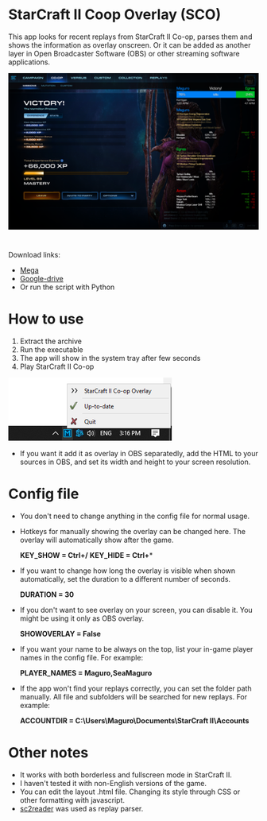 # StarCraft II Coop Overlay (SCO)

This app looks for recent replays from StarCraft II Co-op, parses them and shows the information as overlay onscreen. Or it can be added as another layer in Open Broadcaster Software (OBS) or other streaming software applications.

![Screenshot](/Screenshots/scr1.png)

# 
Download links: 
* [Mega](https://mega.nz/file/QpFjDSRJ#DvHCKvK4gI72JoVwTfhI2p2VeL-CAymNnkhY0QJ-WpU)
* [Google-drive](https://drive.google.com/file/d/11Jgk8qFB0x0RAWNoYhKd08nH0U7wlQMC/view?usp=sharing)
* Or run the script with Python

# How to use
1. Extract the archive
2. Run the executable
3. The app will show in the system tray after few seconds
4. Play StarCraft II Co-op

![system tray](/Screenshots/systray.png)

* If you want it add it as overlay in OBS separatedly, add the HTML to your sources in OBS, and set its width and height to your screen resolution.


# Config file
* You don't need to change anything in the config file for normal usage.
* Hotkeys for manually showing the overlay can be changed here. The overlay will automatically show after the game.

  **KEY_SHOW = Ctrl+/**
  **KEY_HIDE = Ctrl+***

* If you want to change how long the overlay is visible when shown automatically, set the duration to a different number of seconds.

  **DURATION = 30**
  
* If you don't want to see overlay on your screen, you can disable it. You might be using it only as OBS overlay.

  **SHOWOVERLAY = False**
  
* If you want your name to be always on the top, list your in-game player names in the config file. For example:

  **PLAYER_NAMES = Maguro,SeaMaguro**

* If the app won't find your replays correctly, you can set the folder path manually. All file and subfolders will be searched for new replays. For example:

  **ACCOUNTDIR = C:\Users\Maguro\Documents\StarCraft II\Accounts**

# Other notes
* It works with both borderless and fullscreen mode in StarCraft II.
* I haven't tested it with non-English versions of the game.
* You can edit the layout .html file. Changing its style through CSS or other formatting with javascript.
* [sc2reader](https://github.com/ggtracker/sc2reader) was used as replay parser.
